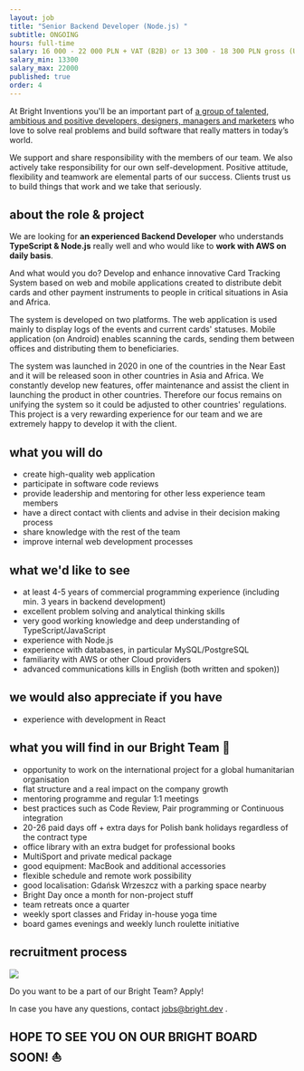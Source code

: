 ```yaml
---
layout: job
title: "Senior Backend Developer (Node.js) "
subtitle: ONGOING
hours: full-time
salary: 16 000 - 22 000 PLN + VAT (B2B) or 13 300 - 18 300 PLN gross (UoP)
salary_min: 13300
salary_max: 22000
published: true
order: 4
---
```

At Bright Inventions you'll be an important part of [a group of talented, ambitious and positive developers, designers, managers and marketers](https://brightinventions.pl/about-us/team/) who love to solve real problems and build software that really matters in today’s world.

We support and share responsibility with the members of our team. We also actively take responsibility for our own self-development. Positive attitude, flexibility and teamwork are elemental parts of our success. Clients trust us to build things that work and we take that seriously.

## [](https://brightinventions.pl/jobs/backend-developer#about-the-role)about the role & project 

We are looking for **an experienced Backend Developer** who understands **TypeScript & Node.js** really well and who would like to **work with AWS on daily basis**.

And what would you do? Develop and enhance innovative Card Tracking System based on web and mobile applications created to distribute debit cards and other payment instruments to people in critical situations in Asia and Africa. 

The system is developed on two platforms. The web application is used mainly to display logs of the events and current cards' statuses. Mobile application (on Android) enables scanning the cards, sending them between offices and distributing them to beneficiaries. 

The system was launched in 2020 in one of the countries in the Near East and it will be released soon in other countries in Asia and Africa. We constantly develop new features, offer maintenance and assist the client in launching the product in other countries. Therefore our focus remains on unifying the system so it could be adjusted to other countries' regulations. This project is a very rewarding experience for our team and we are extremely happy to develop it with the client.

## [](https://brightinventions.pl/jobs/backend-developer#what-you-will-do)what you will do

* create high-quality web application
* participate in software code reviews
* provide leadership and mentoring for other less experience team members 
* have a direct contact with clients and advise in their decision making process
* share knowledge with the rest of the team
* improve internal web development processes

## [](https://brightinventions.pl/jobs/backend-developer#what-wed-like-to-see)what we'd like to see

* at least 4-5 years of commercial programming experience (including min. 3 years in backend development)
* excellent problem solving and analytical thinking skills
* very good working knowledge and deep understanding of TypeScript/JavaScript 
* experience with Node.js 
* experience with databases, in particular MySQL/PostgreSQL
* familiarity with AWS or other Cloud providers
* advanced communications kills in English (both written and spoken))

## [](https://brightinventions.pl/jobs/backend-developer#we-would-also-appreciate-if-you-have)we would also appreciate if you have

* experience with development in React 

## [](https://brightinventions.pl/jobs/backend-developer#why-join-our-bright-inventions-team)what you will find in our Bright Team 🧡

* opportunity to work on the international project for a global humanitarian organisation 
* flat structure and a real impact on the company growth
* mentoring programme and regular 1:1 meetings
* best practices such as Code Review, Pair programming or Continuous integration
* 20-26 paid days off + extra days for Polish bank holidays regardless of the contract type
* office library with an extra budget for professional books
* MultiSport and private medical package
* good equipment: MacBook and additional accessories
* flexible schedule and remote work possibility
* good localisation: Gdańsk Wrzeszcz with a parking space nearby
* Bright Day once a month for non-project stuff
* team retreats once a quarter
* weekly sport classes and Friday in-house yoga time
* board games evenings and weekly lunch roulette initiative

## [](https://brightinventions.pl/jobs/backend-developer#recruitment-process)recruitment process

![](/images/recruitment-process.png)

Do you want to be a part of our Bright Team? Apply!

In case you have any questions, contact jobs@bright.dev .

## [](https://brightinventions.pl/jobs/backend-developer#hope-to-see-you-on-our-bright-board-soon-%EF%B8%8F)HOPE TO SEE YOU ON OUR BRIGHT BOARD SOON! ⛵